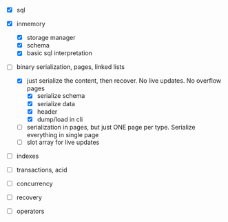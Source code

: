 * [x] sql
* [x] inmemory
    * [x] storage manager
    * [x] schema
    * [x] basic sql interpretation
* [ ] binary serialization, pages, linked lists
    * [x] just serialize the content, then recover. No live updates. No overflow pages
        * [x] serialize schema
        * [x] serialize data
        * [x] header
        * [x] dump/load in cli
    * [ ] serialization in pages, but just ONE page per type. Serialize everything in single page
    * [ ] slot array for live updates
* [ ] indexes
* [ ] transactions, acid
* [ ] concurrency
* [ ] recovery
* [ ] operators

